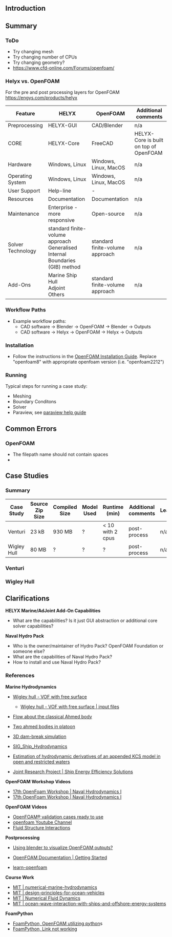 ## Introduction

## Summary

### ToDo

- Try changing mesh
- Try changing number of CPUs
- Try changing geometry?
- <https://www.cfd-online.com/Forums/openfoam/>


### Helyx vs. OpenFOAM

For the pre and post processing layers for OpenFOAM
<https://engys.com/products/helyx>

| Feature | HELYX |  OpenFOAM |  Additional comments |
|---|---|---|---|
| Preprocessing | HELYX-GUI | CAD/Blender | n/a |
| CORE | HELYX-Core | FreeCAD | HELYX-Core is built on top of OpenFOAM |
| Hardware | Windows, Linux | Windows, Linux, MacOS | n/a |
| Operating System | Windows, Linux | Windows, Linux, MacOS | n/a |
| User Support | Help-line | - |  |
| Resources | Documentation | Documentation | n/a |
| Maintenance | Enterprise - more responsive | Open-source | n/a |
| Solver Technology | standard finite-volume approach <br> Generalised Internal Boundaries (GIB) method| standard finite-volume approach | n/a |
| Add-Ons | Marine Ship Hull <br> Adjoint <br> Others | standard finite-volume approach | n/a |

### Workflow Paths

- Example workflow paths:
  - CAD software -> Blender -> OpenFOAM -> Blender -> Outputs
  - CAD software -> Helyx -> OpenFOAM -> Helyx -> Outputs

### Installation

- Follow the instructions in the [OpenFOAM Installation Guide](https://github.com/vamseeachanta/energy/blob/61c3bb3bf50beeaac8f6cc2d4c9e143f91ff3083/eng/openfoam/InstallationOpenFoam-2.pdf). Replace "openfoam8" with appropriate openfoam version (i.e. "openfoam2212")

### Running

Typical steps for running a case study:

- Meshing
- Boundary Conditons
- Solver
- Paraview, see [paraview help guide](https://github.com/vamseeachanta/energy/blob/master/eng/paraview.md)

## Common Errors

### OpenFOAM

- The filepath name should not contain spaces
-

## Case Studies

### Summary

| Case Study | Source Zip Size |  Compiled Size |  Model Used |    Runtime (min) | Additional comments |  Learnings |  
|---|---|---|---|---|---|---|
| Venturi | 23 kB | 930 MB |  ? | < 10  with 2 cpus | post-process | n/a |
| Wigley Hull | 80 MB | ? |  ? | ? | post-process | n/a |

### Venturi

### Wigley Hull

## Clarifications

**HELYX Marine/AdJoint Add-On Capabilities**

- What are the capabilities? Is it just GUI abstraction or additional core solver capabilities?

**Naval Hydro Pack**

- Who is the owner/maintainer of Hydro Pack? OpenFOAM Foundation or someone else?
- What are the capabilities of Naval Hydro Pack?
- How to install and use Naval Hydro Pack?

### References

**Marine Hydrodynamics**

- [Wigley hull - VOF with free surface](<http://www.wolfdynamics.com/tutorials.html?id=149>)
  - [Wigley hull - VOF with free surface | input files](http://www.wolfdynamics.com/validations/wigleyhull/wigleyHull_LTS.tar.gz)
- [Flow about the classical Ahmed body](http://www.wolfdynamics.com/tutorials.html?id=146)
- [Two ahmed bodies in platoon](http://www.wolfdynamics.com/tutorials.html?id=147)
- [3D dam-break simulation](http://www.wolfdynamics.com/tutorials.html?id=95)

- [SIG_Ship_Hydrodynamics](<https://openfoamwiki.net/index.php/SIG_Ship_Hydrodynamics>)
- [Estimation of hydrodynamic derivatives of an appended KCS model in open and restricted waters](https://www.sciencedirect.com/science/article/pii/S0029801822022302)

- [Joint Research Project | Ship Energy Efficiency Solutions](<https://www.jores.net/>)

**OpenFOAM Workshop Videos**

- [17th OpenFoam Workshop | Naval Hydrodynamics I](<https://www.youtube.com/watch?v=PDDRRz478fs>)
- [17th OpenFoam Workshop | Naval Hydrodynamics I](<https://www.youtube.com/watch?v=Nr7tMtII-DU>)

**OpenFOAM Videos**

- [OpenFOAM® validation cases ready to use](http://www.wolfdynamics.com/tutorials.html?id=94)
- [openfoam Youtube Channel](<https://www.youtube.com/@openfoamjournal6606>)
- [Fluid Structure Interactions](<https://www.youtube.com/watch?v=Lnu4muOXV0Q>)

**Postprocessing**

- [Using blender to visualize OpenFOAM outputs?](<https://www.youtube.com/watch?v=yp9khQtP1g8>)

- [OpenFOAM Documentation | Getting Started](<https://www.openfoam.com/documentation/tutorial-guide/1-introduction/1.1-getting-started#x4-30001.1>)
- [learn-openfoam](<https://holzmann-cfd.com/community/learn-openfoam>)

**Course Work**

- [MIT | numerical-marine-hydrodynamics](<https://ocw.mit.edu/courses/2-29-numerical-marine-hydrodynamics-13-024-spring-2003/>)
- [MIT | design-principles-for-ocean-vehicles](<https://ocw.mit.edu/courses/2-22-design-principles-for-ocean-vehicles-13-42-spring-2005/pages/readings/>)
- [MIT | Numerical Fluid Dynamics](<https://ocw.mit.edu/courses/2-29-numerical-fluid-mechanics-spring-2015/pages/lecture-notes-and-references/>)
- [MIT | ocean-wave-interaction-with-ships-and-offshore-energy-systems](<https://ocw.mit.edu/courses/2-24-ocean-wave-interaction-with-ships-and-offshore-energy-systems-13-022-spring-2002/>)

**FoamPython**

- [FoamPython, OpenFOAM utilizing python](<https://www.youtube.com/watch?v=EDAn2uFJ6jU>)s
- [FoamPython, Link not working](<https://gitlab.com/share-renderluh/foampython-1.0>)
